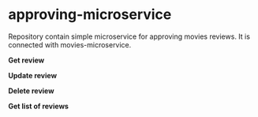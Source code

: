 # approving-microservice
Repository contain simple microservice for approving movies reviews. It is connected with movies-microservice.

**Get review**

**Update review**

**Delete review**

**Get list of reviews**
